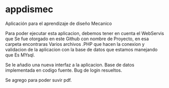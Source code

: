 # appdismec
Aplicación para el aprendizaje de diseño Mecanico


Para poder ejecutar esta aplicacion, debemos tener en cuenta el WebServis que Se fue otorgado en este Github con nombre de Proyecto, en esa carpeta encontraras Varios archivos .PHP que hacen la conexion y validacion de la aplicacion 
con la base de datos que estamos manejando que Es MYsql.

Se le añadio una nueva interfaz a la aplicacion.
Base de datos implementada en codigo fuente.
Bug de login resueltos.

Se agrego para poder suvir pdf.
